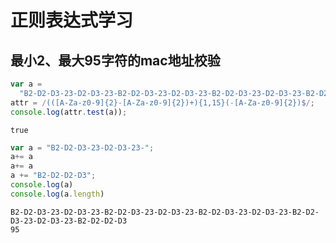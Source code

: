 # 正则表达式学习

## 最小2、最大95字符的mac地址校验


```javascript
var a =
  "B2-D2-D3-23-D2-D3-23-B2-D2-D3-23-D2-D3-23-B2-D2-D3-23-D2-D3-23-B2-D2-D3-23-D2-D3-23-B2-D2-D2-DD";
attr = /(([A-Za-z0-9]{2}-[A-Za-z0-9]{2})+){1,15}(-[A-Za-z0-9]{2})$/;
console.log(attr.test(a));

```

    true



```javascript
var a = "B2-D2-D3-23-D2-D3-23-";
a+= a
a+= a
a += "B2-D2-D2-D3";
console.log(a)
console.log(a.length)
```

    B2-D2-D3-23-D2-D3-23-B2-D2-D3-23-D2-D3-23-B2-D2-D3-23-D2-D3-23-B2-D2-D3-23-D2-D3-23-B2-D2-D2-D3
    95

